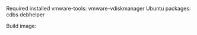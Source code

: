 Required installed vmware-tools: vmware-vdiskmanager
Ubuntu packages: cdbs debhelper

Build image:

